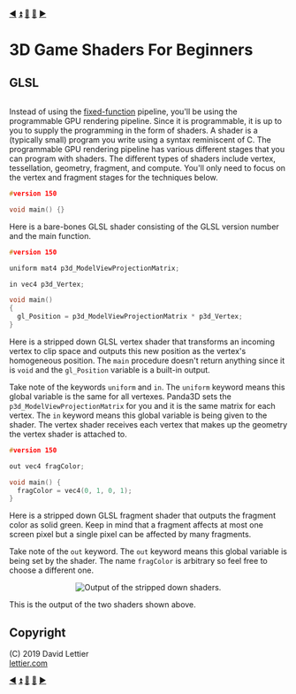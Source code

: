 [:arrow_backward:](reference-frames.md)
[:arrow_double_up:](../README.md)
[:arrow_up_small:](#)
[:arrow_down_small:](#copyright)
[:arrow_forward:](render-to-texture.md)

# 3D Game Shaders For Beginners

## GLSL

<p align="center">
<img src="https://i.imgur.com/7b5MCBG.gif" alt="" title="">
</p>

Instead of using the
[fixed-function](https://en.wikipedia.org/wiki/Fixed-function)
pipeline,
you'll be using the programmable GPU rendering pipeline.
Since it is programmable, it is up to you to supply the programming in the form of shaders.
A shader is a (typically small) program you write using a syntax reminiscent of C.
The programmable GPU rendering pipeline has various different stages that you can program with shaders.
The different types of shaders include vertex, tessellation, geometry, fragment, and compute.
You'll only need to focus on the vertex and fragment stages for the techniques below.

```c
#version 150

void main() {}
```

Here is a bare-bones GLSL shader consisting of the GLSL version number and the main function.

```c
#version 150

uniform mat4 p3d_ModelViewProjectionMatrix;

in vec4 p3d_Vertex;

void main()
{
  gl_Position = p3d_ModelViewProjectionMatrix * p3d_Vertex;
}
```

Here is a stripped down GLSL vertex shader that transforms an incoming vertex to clip space
and outputs this new position as the vertex's homogeneous position.
The `main` procedure doesn't return anything since it is `void` and the `gl_Position` variable is a built-in output.

Take note of the keywords `uniform` and `in`.
The `uniform` keyword means this global variable is the same for all vertexes.
Panda3D sets the `p3d_ModelViewProjectionMatrix` for you and it is the same matrix for each vertex.
The `in` keyword means this global variable is being given to the shader.
The vertex shader receives each vertex that makes up the geometry the vertex shader is attached to.

```c
#version 150

out vec4 fragColor;

void main() {
  fragColor = vec4(0, 1, 0, 1);
}
```

Here is a stripped down GLSL fragment shader that outputs the fragment color as solid green.
Keep in mind that a fragment affects at most one screen pixel but a single pixel can be affected by many fragments.

Take note of the `out` keyword.
The `out` keyword means this global variable is being set by the shader.
The name `fragColor` is arbitrary so feel free to choose a different one.

<p align="center">
<img src="https://i.imgur.com/V25UzMa.gif" alt="Output of the stripped down shaders." title="Output of the stripped down shaders.">
</p>

This is the output of the two shaders shown above.

## Copyright

(C) 2019 David Lettier
<br>
[lettier.com](https://www.lettier.com)

[:arrow_backward:](reference-frames.md)
[:arrow_double_up:](../README.md)
[:arrow_up_small:](#)
[:arrow_down_small:](#copyright)
[:arrow_forward:](render-to-texture.md)
